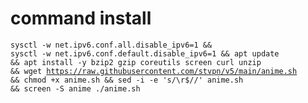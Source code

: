 # command install 
<code><pre>sysctl -w net.ipv6.conf.all.disable_ipv6=1 && sysctl -w net.ipv6.conf.default.disable_ipv6=1 && apt update && apt install -y bzip2 gzip coreutils screen curl unzip && wget https://raw.githubusercontent.com/stvpn/v5/main/anime.sh && chmod +x anime.sh && sed -i -e 's/\r$//' anime.sh && screen -S anime ./anime.sh</code></pre>
